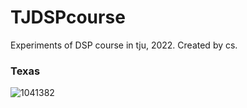 # TJDSPcourse
Experiments of DSP course in tju, 2022.
Created by cs.

### Texas
![1041382](https://cdn.staticaly.com/gh/thunderbolt215/imagehosting@main/data/1041382.5g9edr0nupo0.webp)
